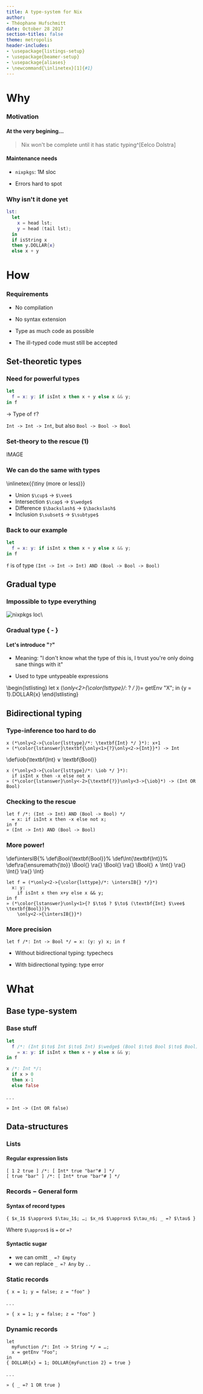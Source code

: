 ```yaml
---
title: A type-system for Nix
author:
- Théophane Hufschmitt
date: October 28 2017
section-titles: false
theme: metropolis
header-includes:
- \usepackage{listings-setup}
- \usepackage{beamer-setup}
- \usepackage{aliases}
- \newcommand{\inlinetex}[1]{#1}
---
```


# Why

### Motivation

#### At the very begining…

> Nix won't be complete until it has static typing^[Eelco Dolstra]

#### Maintenance needs

- `nixpkgs`: 1M sloc

- Errors hard to spot

### Why isn't it done yet

```nix
lst:
  let
    x = head lst;
    y = head (tail lst);
  in
  if isString x
  then y.DOLLAR{x}
  else x + y
```

# How

### Requirements

- No compilation

- No syntax extension

- Type as much code as possible

- The ill-typed code must still be accepted

## Set-theoretic types

### Need for powerful types <!-- FIXME: very bad title -->

```nix
let
  f = x: y: if isInt x then x + y else x && y;
in f
```

→ Type of `f`?

`Int -> Int -> Int`, but also `Bool -> Bool -> Bool`

### Set-theory to the rescue (1)

IMAGE

### We can do the same with types
\inlinetex{{\tiny (more or less)}}

- Union `$\cup$` → `$\vee$`
- Intersection `$\cap$` → `$\wedge$`
- Difference `$\backslash$` → `$\backslash$`
- Inclusion `$\subset$` → `$\subtype$`

### Back to our example

```nix
let
  f = x: y: if isInt x then x + y else x && y;
in f
```

`f` is of type `(Int -> Int -> Int) AND (Bool -> Bool -> Bool)`

## Gradual type

### Impossible to type everything

![nixpkgs loc](img/printscreen-sloc-nixpkgs.png)\ 

### Gradual type { - }

#### Let's introduce "`?`"

- Meaning: "I don't know what the type of this is, I trust you're only
  doing sane things with it"

- Used to type untypeable expressions

\begin{lstlisting}
  let x (*\only<2>{\color{lsttype}/*: ? */ }*)= getEnv "X"; in {y = 1}.DOLLAR{x}
\end{lstlisting}

## Bidirectional typing

### Type-inference too hard to do

```
x (*\only<2->{\color{lsttype}/*: \textbf{Int} */ }*): x+1
» (*\color{lstanswer}\textbf{\only<1>{?}\only<2->{Int}}*) -> Int
```

\def\iob{\textbf{Int} $\vee$ \textbf{Bool}}
```
x (*\only<3->{\color{lsttype}/*: \iob */ }*):
  if isInt x then -x else not x
» (*\color{lstanswer}\only<-2>{\textbf{?}}\only<3->{\iob}*) -> (Int OR Bool)
```

### Checking to the rescue

```
let f /*: (Int -> Int) AND (Bool -> Bool) */
  = x: if isInt x then -x else not x;
in f
» (Int -> Int) AND (Bool -> Bool)
```

### More power!

\def\intersIB{%
  \def\Bool{\textbf{Bool}}%
  \def\Int{\textbf{Int}}%
  \def\ra{\ensuremath{\to}}
  \Bool{} \ra{} \Bool{} \ra{} \Bool{} $\wedge$ \Int{} \ra{} \Int{} \ra{} \Int}

```
let f = (*\only<2->{\color{lsttype}/*: \intersIB{} */}*)
  x: y:
    if isInt x then x+y else x && y;
in f
» (*\color{lstanswer}\only<1>{? $\to$ ? $\to$ (\textbf{Int} $\vee$ \textbf{Bool})}%
    \only<2->{\intersIB{}}*)
```

### More precision

```
let f /*: Int -> Bool */ = x: (y: y) x; in f
```

- Without bidirectional typing: typechecs

- With bidirectional typing: type error

# What

## Base type-system

### Base stuff

```nix
let
  f /*: (Int $\to$ Int $\to$ Int) $\wedge$ (Bool $\to$ Bool $\to$ Bool) */
    = x: y: if isInt x then x + y else x && y;
in f
```

```nix
x /*: Int */:
  if x > 0
  then x-1
  else false
```

. . .

```
» Int -> (Int OR false)
```

## Data-structures

### Lists

#### Regular expression lists

```
[ 1 2 true ] /*: [ Int* true "bar"# ] */
[ true "bar" ] /*: [ Int* true "bar"# ] */
```

### Records − General form

#### Syntax of record types

```
{ $x_1$ $\approx$ $\tau_1$; …; $x_n$ $\approx$ $\tau_n$; _ =? $\tau$ }
```

Where `$\approx$` is `=` or `=?`

#### Syntactic sugar

- we can omitt `_ =? Empty` 
- we can replace `_ =? Any` by `..`

### Static records

```
{ x = 1; y = false; z = "foo" }
```

. . .

```
» { x = 1; y = false; z = "foo" }
```

### Dynamic records

```
let
  myFunction /*: Int -> String */ = …;
  x = getEnv "Foo";
in
{ DOLLAR{x} = 1; DOLLAR{myFunction 2} = true }
```

. . .

```
» { _ =? 1 OR true }
```
